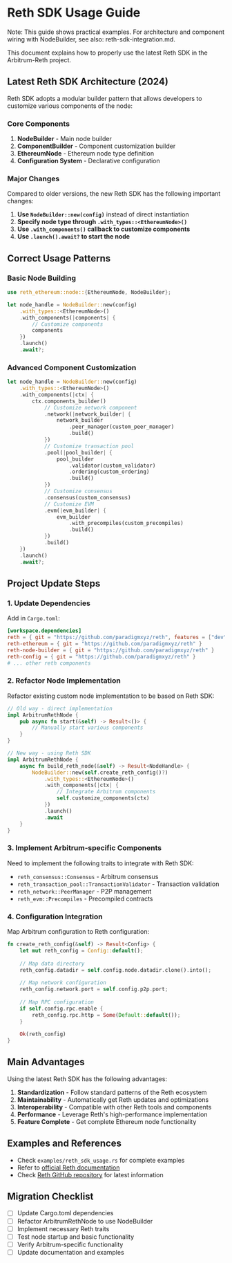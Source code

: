 # Reth SDK Usage Guide

Note: This guide shows practical examples. For architecture and component wiring with NodeBuilder, see also: reth-sdk-integration.md.

This document explains how to properly use the latest Reth SDK in the Arbitrum-Reth project.

## Latest Reth SDK Architecture (2024)

Reth SDK adopts a modular builder pattern that allows developers to customize various components of the node:

### Core Components

1. **NodeBuilder** - Main node builder
2. **ComponentBuilder** - Component customization builder  
3. **EthereumNode** - Ethereum node type definition
4. **Configuration System** - Declarative configuration

### Major Changes

Compared to older versions, the new Reth SDK has the following important changes:

1. **Use `NodeBuilder::new(config)`** instead of direct instantiation
2. **Specify node type through `.with_types::<EthereumNode>()`**
3. **Use `.with_components()` callback to customize components**
4. **Use `.launch().await?` to start the node**

## Correct Usage Patterns

### Basic Node Building

```rust
use reth_ethereum::node::{EthereumNode, NodeBuilder};

let node_handle = NodeBuilder::new(config)
    .with_types::<EthereumNode>()
    .with_components(|components| {
        // Customize components
        components
    })
    .launch()
    .await?;
```

### Advanced Component Customization

```rust
let node_handle = NodeBuilder::new(config)
    .with_types::<EthereumNode>()
    .with_components(|ctx| {
        ctx.components_builder()
            // Customize network component
            .network(|network_builder| {
                network_builder
                    .peer_manager(custom_peer_manager)
                    .build()
            })
            // Customize transaction pool
            .pool(|pool_builder| {
                pool_builder
                    .validator(custom_validator)
                    .ordering(custom_ordering)
                    .build()
            })
            // Customize consensus
            .consensus(custom_consensus)
            // Customize EVM
            .evm(|evm_builder| {
                evm_builder
                    .with_precompiles(custom_precompiles)
                    .build()
            })
            .build()
    })
    .launch()
    .await?;
```

## Project Update Steps

### 1. Update Dependencies

Add in `Cargo.toml`:

```toml
[workspace.dependencies]
reth = { git = "https://github.com/paradigmxyz/reth", features = ["dev"] }
reth-ethereum = { git = "https://github.com/paradigmxyz/reth" }
reth-node-builder = { git = "https://github.com/paradigmxyz/reth" }
reth-config = { git = "https://github.com/paradigmxyz/reth" }
# ... other reth components
```

### 2. Refactor Node Implementation

Refactor existing custom node implementation to be based on Reth SDK:

```rust
// Old way - direct implementation
impl ArbitrumRethNode {
    pub async fn start(&self) -> Result<()> {
        // Manually start various components
    }
}

// New way - using Reth SDK
impl ArbitrumRethNode {
    async fn build_reth_node(&self) -> Result<NodeHandle> {
        NodeBuilder::new(self.create_reth_config()?)
            .with_types::<EthereumNode>()
            .with_components(|ctx| {
                // Integrate Arbitrum components
                self.customize_components(ctx)
            })
            .launch()
            .await
    }
}
```

### 3. Implement Arbitrum-specific Components

Need to implement the following traits to integrate with Reth SDK:

- `reth_consensus::Consensus` - Arbitrum consensus
- `reth_transaction_pool::TransactionValidator` - Transaction validation
- `reth_network::PeerManager` - P2P management
- `reth_evm::Precompiles` - Precompiled contracts

### 4. Configuration Integration

Map Arbitrum configuration to Reth configuration:

```rust
fn create_reth_config(&self) -> Result<Config> {
    let mut reth_config = Config::default();
    
    // Map data directory
    reth_config.datadir = self.config.node.datadir.clone().into();
    
    // Map network configuration
    reth_config.network.port = self.config.p2p.port;
    
    // Map RPC configuration
    if self.config.rpc.enable {
        reth_config.rpc.http = Some(Default::default());
    }
    
    Ok(reth_config)
}
```

## Main Advantages

Using the latest Reth SDK has the following advantages:

1. **Standardization** - Follow standard patterns of the Reth ecosystem
2. **Maintainability** - Automatically get Reth updates and optimizations
3. **Interoperability** - Compatible with other Reth tools and components
4. **Performance** - Leverage Reth's high-performance implementation
5. **Feature Complete** - Get complete Ethereum node functionality

## Examples and References

- Check `examples/reth_sdk_usage.rs` for complete examples
- Refer to [official Reth documentation](https://docs.paradigm.xyz/reth)
- Check [Reth GitHub repository](https://github.com/paradigmxyz/reth) for latest information

## Migration Checklist

- [ ] Update Cargo.toml dependencies
- [ ] Refactor ArbitrumRethNode to use NodeBuilder
- [ ] Implement necessary Reth traits
- [ ] Test node startup and basic functionality
- [ ] Verify Arbitrum-specific functionality
- [ ] Update documentation and examples
